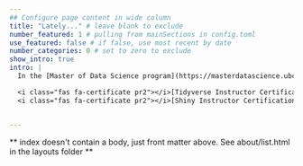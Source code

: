 ```yaml
---
## Configure page content in wide column
title: "Lately..." # leave blank to exclude
number_featured: 1 # pulling from mainSections in config.toml
use_featured: false # if false, use most recent by date
number_categories: 0 # set to zero to exclude
show_intro: true
intro: |
  In the [Master of Data Science program](https://masterdatascience.ubc.ca/) I have the opportunity to explore different technologies and teach to a diverse group of students from all over the world. My long-standing passion for education prompted me to complement my teaching studies with the inquiry into specific didactics of programming in different courses. I have been active in organizational and mentorship capacities for tech communities, such as [ReproHack](https://www.reprohack.org/) and [R-Ladies global](https://rladies.org/).

  <i class="fas fa-certificate pr2"></i>[Tidyverse Instructor Certification](https://education.rstudio.com/trainers/people/dandrea+florencia/)  &#8729;  RStudio, PBC &#8729;  2020  
  <i class="fas fa-certificate pr2"></i>[Shiny Instructor Certification](https://education.rstudio.com/trainers/people/dandrea+florencia/)  &#8729;  RStudio, PBC &#8729;  2021


---
```


** index doesn't contain a body, just front matter above.
See about/list.html in the layouts folder **

